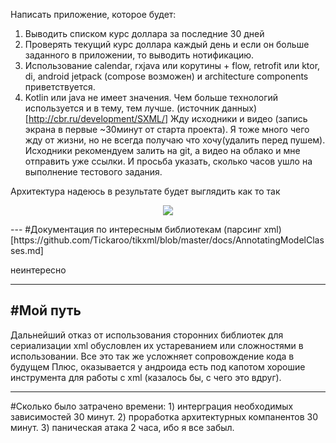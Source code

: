 
Написать приложение, которое будет:
1. Выводить списком курс доллара за последние 30 дней
2. Проверять текущий курс доллара каждый день и если он больше заданного в приложении, то выводить нотификацию.
3. Использование calendar, rxjava или корутины + flow, retrofit или ktor, di, android jetpack (compose возможен) и  architecture components приветствуется.
4. Kotlin или java не имеет значения. Чем больше технологий используется и в тему, тем лучше.
(источник данных)[http://cbr.ru/development/SXML/]
Жду исходники и видео (запись экрана в первые ~30минут от старта проекта). Я тоже много чего жду от жизни, но не всегда получаю что хочу(удалить перед пушем).
Исходники рекомендуем залить на git, а видео на облако и мне отправить уже ссылки.
И просьба указать, сколько часов ушло на выполнение тестового задания.

Архитектура надеюсь в результате будет выглядить как то так
<p style="text-align: center;"><img src="app/src/main/arh.png"/></p>
---
#Документация по интересным библиотекам
(парсинг xml)[https://github.com/Tickaroo/tikxml/blob/master/docs/AnnotatingModelClasses.md]

неинтересно

---
#Мой путь
---
Дальнейший отказ от использования сторонних библиотек для сериализации xml обусловлен их устареванием или 
сложностями в использовании. Все это так же усложняет сопровождение кода в будущем
Плюс, оказывается у андроида есть под капотом хорошие инструмента для работы с xml (казалось бы, с чего это вдруг).

--- 
#Сколько было затрачено времени:
    1) интерграция необходимых зависимостей 30 минут.
    2) проработка архитектурных компанентов 30 минут.
    3) паническая атака 2 часа, ибо я все забыл.